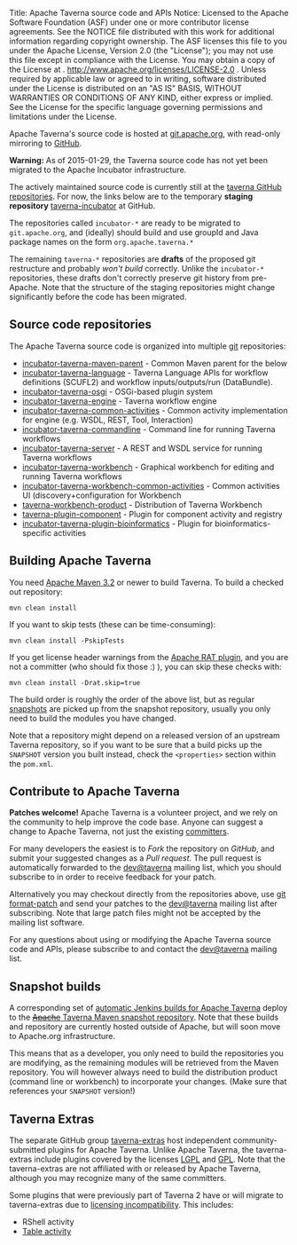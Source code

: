 Title:     Apache Taverna source code and APIs
Notice:    Licensed to the Apache Software Foundation (ASF) under one
           or more contributor license agreements.  See the NOTICE file
           distributed with this work for additional information
           regarding copyright ownership.  The ASF licenses this file
           to you under the Apache License, Version 2.0 (the
           "License"); you may not use this file except in compliance
           with the License.  You may obtain a copy of the License at
           .
             http://www.apache.org/licenses/LICENSE-2.0
           .
           Unless required by applicable law or agreed to in writing,
           software distributed under the License is distributed on an
           "AS IS" BASIS, WITHOUT WARRANTIES OR CONDITIONS OF ANY
           KIND, either express or implied.  See the License for the
           specific language governing permissions and limitations
           under the License.

Apache Taverna's source code is hosted at [git.apache.org](http://git.apache.org/), with read-only mirroring to 
[GitHub](https://github.com/apache/).

<div class="alert alert-warning" role="alert"><p><strong>Warning:</strong> 
As of 2015-01-29, the Taverna source code 
has not yet been migrated to the Apache Incubator infrastructure.</p>
<p>The actively maintained source code is currently still at the 
<a href="https://github.com/taverna/" class="alert-link">taverna GitHub repositories</a>. 
For now, the links below are to the temporary <strong>staging repository</strong>
<a href="https://github.com/taverna-incubator" class="alert-link">taverna-incubator</a> at GitHub. 
</p><p>
The repositories called <code>incubator-*</code> 
are ready to be migrated to <code>git.apache.org</code>, and (ideally) should build 
and use 
groupId and Java package names on the form <code>org.apache.taverna.*</code>
</p><p>
The remaining <code>taverna-*</code> repositories are <strong>drafts</strong> of
the proposed git restructure and probably <em>won't build</em> correctly. 
Unlike the <code>incubator-*</code> repositories, these drafts don't correctly
preserve git history from pre-Apache.
Note that the structure of the staging repositories might change significantly 
before the code has been migrated.

</div>


## Source code repositories

The Apache Taverna source code is organized into multiple [git](http://www.git-scm.com/) repositories:

  - [incubator-taverna-maven-parent](https://github.com/taverna-incubator/incubator-taverna-maven-parent) - Common Maven parent for the below
  - [incubator-taverna-language](https://github.com/taverna-incubator/incubator-taverna-language) - Taverna Language APIs for workflow definitions (SCUFL2)
and workflow inputs/outputs/run (DataBundle). 
  - [incubator-taverna-osgi](https://github.com/taverna-incubator/incubator-taverna-osgi) - OSGi-based plugin system
  - [incubator-taverna-engine](https://github.com/taverna-incubator/incubator-taverna-engine) - Taverna workflow engine
  - [incubator-taverna-common-activities](https://github.com/taverna-incubator/incubator-taverna-common-activities) - Common activity implementation for engine (e.g. WSDL, REST, Tool, Interaction)
  - [incubator-taverna-commandline](https://github.com/taverna-incubator/incubator-taverna-commandline) - Command line for running Taverna workflows
  - [incubator-taverna-server](https://github.com/taverna-incubator/incubator-taverna-server) - A REST and WSDL service for running Taverna workflows
  - [incubator-taverna-workbench](https://github.com/taverna-incubator/incubator-taverna-workbench) - Graphical workbench for editing and running Taverna workflows
  - [incubator-taverna-workbench-common-activities](https://github.com/taverna-incubator/incubator-taverna-workbench-common-activities) - Common activities UI (discovery+configuration for Workbench
  - [taverna-workbench-product](https://github.com/taverna-incubator/taverna-workbench-product) - Distribution of Taverna Workbench
  - [taverna-plugin-component](https://github.com/taverna-incubator/taverna-plugin-component) - Plugin for component activity and registry
  - [incubator-taverna-plugin-bioinformatics](https://github.com/taverna-incubator/incubator-taverna-plugin-bioinformatics) - Plugin for bioinformatics-specific activities

## Building Apache Taverna

You need [Apache Maven 3.2](https://maven.apache.org/download.html) or newer to build Taverna. 
To build a checked out repository:

    mvn clean install

If you want to skip tests (these can be time-consuming):

    mvn clean install -PskipTests

If you get license header warnings from the 
[Apache RAT plugin](https://creadur.apache.org/rat/apache-rat-plugin/), 
and you are not a committer (who should fix those :) ),
you can skip these checks with:

    mvn clean install -Drat.skip=true

The build order is roughly the order of the above list, but as regular 
[snapshots](#snapshot-builds) are picked up from the snapshot repository, 
usually you only need to build the modules you have changed. 

Note that a repository might depend on a released version of an upstream Taverna
repository, so if you want to be sure that a build picks up the `SNAPSHOT` version 
you built instead, check the `<properties>` section within the `pom.xml`.


## Contribute to Apache Taverna

**Patches welcome!** Apache Taverna is a volunteer project, and we rely on the community to help
improve the code base. Anyone can suggest a change to Apache Taverna, not just the existing [committers](/about/).

For many developers the easiest is to *Fork* the repository on *GitHub*, and submit your suggested 
changes as a *Pull request*. The pull request is automatically forwarded to the 
[dev@taverna](http://mail-archives.apache.org/mod_mbox/taverna-dev/) mailing list, which you 
should subscribe to in order to receive feedback for your patch.

Alternatively you may checkout directly from the repositories above,
use [git format-patch](https://www.kernel.org/pub/software/scm/git/docs/git-format-patch.html) 
and send your patches to the [dev@taverna](http://mail-archives.apache.org/mod_mbox/taverna-dev/)
mailing list after subscribing. Note that large patch files might not be accepted by
the mailing list software.

For any questions about using or modifying the Apache Taverna source code and APIs, 
please subscribe to and contact the [dev@taverna](http://mail-archives.apache.org/mod_mbox/taverna-dev/) mailing list.


## Snapshot builds

A corresponding set of [automatic Jenkins builds for Apache Taverna](http://build.mygrid.org.uk/ci/view/incubator-taverna/) deploy to the 
[<del>Apache</del> Taverna Maven snapshot repository](http://repository.mygrid.org.uk/artifactory/incubator-snapshot-local/). 
Note that these builds and repository are currently hosted outside of Apache, but will soon move to Apache.org infrastructure.

This means that as a developer, you only need to build the repositories you are modifying, as the remaining modules will be retrieved from the Maven repository. 
You will however always need to build the distribution product (command line or workbench) to incorporate your changes. (Make sure that references your <code>SNAPSHOT</code> version!)

## Taverna Extras

The separate GitHub group [taverna-extras](https://github.com/taverna-extras) host independent community-submitted plugins for Apache Taverna. 
Unlike Apache Taverna, the taverna-extras include plugins covered by the licenses [LGPL](https://www.gnu.org/licenses/;gpl.html) and [GPL](https://www.gnu.org/licenses/gpl.html).
Note that the taverna-extras are not affiliated with or released by Apache Taverna, although you may recognize many of the same committers.

Some plugins that were previously part of Taverna 2 have or will migrate to taverna-extras due to [licensing incompatibility](http://dev.mygrid.org.uk/wiki/display/developer/Third-party+licenses). This includes:

* RShell activity
* [Table activity](https://github.com/taverna-extras/table-activity)

